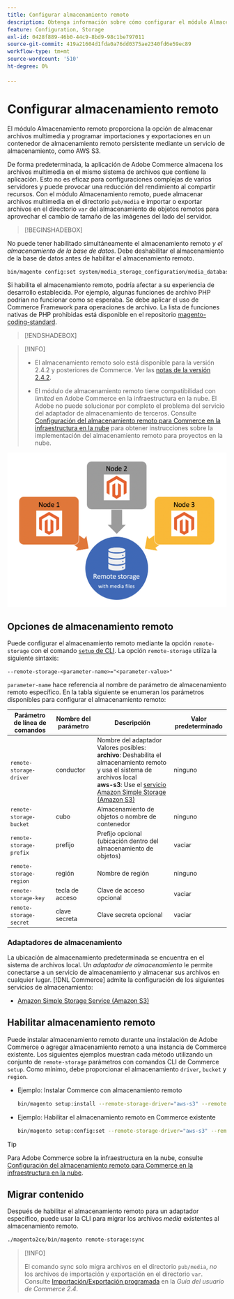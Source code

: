 ```yaml
---
title: Configurar almacenamiento remoto
description: Obtenga información sobre cómo configurar el módulo Almacenamiento remoto para la aplicación Commerce local.
feature: Configuration, Storage
exl-id: 0428f889-46b0-44c9-8bd9-98c1be797011
source-git-commit: 419a21604d1fda0a76dd0375ae2340fd6e59ec89
workflow-type: tm+mt
source-wordcount: '510'
ht-degree: 0%

---
```


# Configurar almacenamiento remoto

El módulo Almacenamiento remoto proporciona la opción de almacenar archivos multimedia y programar importaciones y exportaciones en un contenedor de almacenamiento remoto persistente mediante un servicio de almacenamiento, como AWS S3.

De forma predeterminada, la aplicación de Adobe Commerce almacena los archivos multimedia en el mismo sistema de archivos que contiene la aplicación. Esto no es eficaz para configuraciones complejas de varios servidores y puede provocar una reducción del rendimiento al compartir recursos. Con el módulo Almacenamiento remoto, puede almacenar archivos multimedia en el directorio `pub/media` e importar o exportar archivos en el directorio `var` del almacenamiento de objetos remotos para aprovechar el cambio de tamaño de las imágenes del lado del servidor.

>[!BEGINSHADEBOX]

No puede tener habilitado simultáneamente el almacenamiento remoto _y el almacenamiento de la base de datos_. Debe deshabilitar el almacenamiento de la base de datos antes de habilitar el almacenamiento remoto.

```bash
bin/magento config:set system/media_storage_configuration/media_database 0
```

Si habilita el almacenamiento remoto, podría afectar a su experiencia de desarrollo establecida. Por ejemplo, algunas funciones de archivo PHP podrían no funcionar como se esperaba. Se debe aplicar el uso de Commerce Framework para operaciones de archivo. La lista de funciones nativas de PHP prohibidas está disponible en el repositorio [magento-coding-standard](https://github.com/magento/magento-coding-standard/blob/develop/Magento2/Sniffs/Functions/DiscouragedFunctionSniff.php).

>[!ENDSHADEBOX]

>[!INFO]
>
>- El almacenamiento remoto solo está disponible para la versión 2.4.2 y posteriores de Commerce. Ver las [notas de la versión 2.4.2](https://experienceleague.adobe.com/es/docs/commerce-operations/release/notes/magento-open-source/2-4-2).
>
>- El módulo de almacenamiento remoto tiene compatibilidad con _limited_ en Adobe Commerce en la infraestructura en la nube. El Adobe no puede solucionar por completo el problema del servicio del adaptador de almacenamiento de terceros. Consulte [Configuración del almacenamiento remoto para Commerce en la infraestructura en la nube](cloud-support.md) para obtener instrucciones sobre la implementación del almacenamiento remoto para proyectos en la nube.

![imagen de esquema](../../assets/configuration/remote-storage-schema.png)

## Opciones de almacenamiento remoto

Puede configurar el almacenamiento remoto mediante la opción `remote-storage` con el comando [`setup` de CLI](../../installation/tutorials/deployment.md). La opción `remote-storage` utiliza la siguiente sintaxis:

```text
--remote-storage-<parameter-name>="<parameter-value>"
```

`parameter-name` hace referencia al nombre de parámetro de almacenamiento remoto específico. En la tabla siguiente se enumeran los parámetros disponibles para configurar el almacenamiento remoto:

| Parámetro de línea de comandos | Nombre del parámetro | Descripción | Valor predeterminado |
|--- |--- |--- |--- |
| `remote-storage-driver` | conductor | Nombre del adaptador<br>Valores posibles:<br>**archivo**: Deshabilita el almacenamiento remoto y usa el sistema de archivos local <br>**aws-s3**: Use el [servicio Amazon Simple Storage (Amazon S3)](remote-storage-aws-s3.md) | ninguno |
| `remote-storage-bucket` | cubo | Almacenamiento de objetos o nombre de contenedor | ninguno |
| `remote-storage-prefix` | prefijo | Prefijo opcional (ubicación dentro del almacenamiento de objetos) | vaciar |
| `remote-storage-region` | región | Nombre de región | ninguno |
| `remote-storage-key` | tecla de acceso | Clave de acceso opcional | vaciar |
| `remote-storage-secret` | clave secreta | Clave secreta opcional | vaciar |

### Adaptadores de almacenamiento

La ubicación de almacenamiento predeterminada se encuentra en el sistema de archivos local. Un _adaptador de almacenamiento_ le permite conectarse a un servicio de almacenamiento y almacenar sus archivos en cualquier lugar. [!DNL Commerce] admite la configuración de los siguientes servicios de almacenamiento:

- [Amazon Simple Storage Service (Amazon S3)](remote-storage-aws-s3.md)

## Habilitar almacenamiento remoto

Puede instalar almacenamiento remoto durante una instalación de Adobe Commerce o agregar almacenamiento remoto a una instancia de Commerce existente. Los siguientes ejemplos muestran cada método utilizando un conjunto de `remote-storage` parámetros con comandos CLI de Commerce `setup`. Como mínimo, debe proporcionar el almacenamiento `driver`, `bucket` y `region`.

- Ejemplo: Instalar Commerce con almacenamiento remoto

  ```bash
  bin/magento setup:install --remote-storage-driver="aws-s3" --remote-storage-bucket="myBucket" --remote-storage-region="us-east-1"
  ```

- Ejemplo: Habilitar el almacenamiento remoto en Commerce existente

  ```bash
  bin/magento setup:config:set --remote-storage-driver="aws-s3" --remote-storage-bucket="myBucket" --remote-storage-region="us-east-1"
  ```

>[!TIP]
>
>Para Adobe Commerce sobre la infraestructura en la nube, consulte [Configuración del almacenamiento remoto para Commerce en la infraestructura en la nube](cloud-support.md).

## Migrar contenido

Después de habilitar el almacenamiento remoto para un adaptador específico, puede usar la CLI para migrar los archivos _media_ existentes al almacenamiento remoto.

```bash
./magento2ce/bin/magento remote-storage:sync
```

>[!INFO]
>
>El comando sync solo migra archivos en el directorio `pub/media`, _no_ los archivos de importación y exportación en el directorio `var`. Consulte [Importación/Exportación programada](https://experienceleague.adobe.com/docs/commerce-admin/systems/data-transfer/data-scheduled-import-export.html?lang=es) en la _Guía del usuario de Commerce 2.4_.

<!-- link definitions -->

[import-export]: https://docs.magento.com/user-guide/system/data-scheduled-import-export.html
